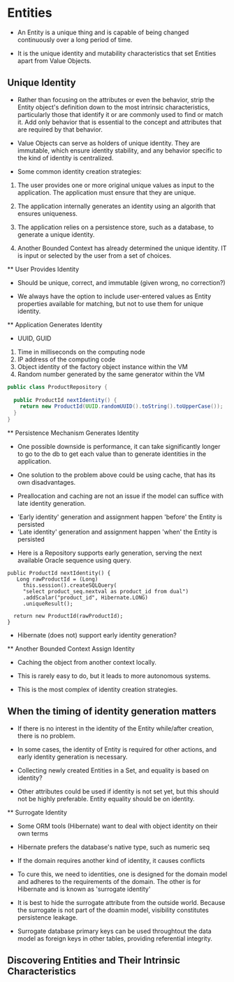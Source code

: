 # Entities

- An Entity is a unique thing and is capable of being changed continuously over
  a long period of time.

- It is the unique identity and mutability characteristics that set Entities
  apart from Value Objects.

## Unique Identity

- Rather than focusing on the attributes or even the behavior, strip the Entity
  object's definition down to the most intrinsic characteristics, particularly
  those that identify it or are commonly used to find or match it. Add only
  behavior that is essential to the concept and attributes that are required by
  that behavior.

- Value Objects can serve as holders of unique identity. They are immutable,
  which ensure identity stability, and any behavior specific to the kind of
  identity is centralized.

* Some common identity creation strategies:

1. The user provides one or more original unique values as input to the
   application. The application must ensure that they are unique.

2. The application internally generates an identity using an algorith that
   ensures uniqueness.

3. The application relies on a persistence store, such as a database, to
   generate a unique identity.

4. Another Bounded Context has already determined the unique identity. IT is
   input or selected by the user from a set of choices.

** User Provides Identity

- Should be unique, correct, and immutable (given wrong, no correction?)

- We always have the option to include user-entered values as Entity properties
  available for matching, but not to use them for unique identity.

** Application Generates Identity

- UUID, GUID

1. Time in milliseconds on the computing node
2. IP address of the computing code
3. Object identity of the factory object instance within the VM
4. Random number generated by the same generator within the VM


```java
public class ProductRepository {
  
  public ProductId nextIdentity() {
    return new ProductId(UUID.randomUUID().toString().toUpperCase());
  }
}
```

** Persistence Mechanism Generates Identity

- One possible downside is performance, it can take significantly longer to go
  to the db to get each value than to generate identities in the application.

- One solution to the problem above could be using cache, that has its own disadvantages.

- Preallocation and caching are not an issue if the model can suffice with late
  identity generation.

* 'Early identity' generation and assignment happen 'before' the Entity is persisted
* 'Late identity' generation and assignment happen 'when' the Entity is persisted

- Here is a Repository supports early generation, serving the next available
  Oracle sequence using query.

```shell
public ProductId nextIdentity() {
   Long rawProductId = (Long)
     this.session().createSQLQuery(
     "select product_seq.nextval as product_id from dual")
     .addScalar("product_id", Hibernate.LONG)
     .uniqueResult();

  return new ProductId(rawProductId);
}
```

- Hibernate (does not) support early identity generation?

** Another Bounded Context Assign Identity

- Caching the object from another context locally.

- This is rarely easy to do, but it leads to more autonomous systems.

- This is the most complex of identity creation strategies.

## When the timing of identity generation matters

- If there is no interest in the identity of the Entity while/after creation,
  there is no problem.

- In some cases, the identity of Entity is required for other actions, and early
  identity generation is necessary.

- Collecting newly created Entities in a Set, and equality is based on identity?

- Other attributes could be used if identity is not set yet, but this should not
  be highly preferable. Entity equality should be on identity.

** Surrogate Identity

- Some ORM tools (Hibernate) want to deal with object identity on their own terms

- Hibernate prefers the database's native type, such as numeric seq

- If the domain requires another kind of identity, it causes conflicts

- To cure this, we need to identities, one is designed for the domain model and
  adheres to the requirements of the domain. The other is for Hibernate and is
  known as 'surrogate identity'

- It is best to hide the surrogate attribute from the outside world. Because the
  surrogate is not part of the doamin model, visibility constitutes persistence
  leakage.

- Surrogate database primary keys can be used throughtout the data model as
  foreign keys in other tables, providing referential integrity.

## Discovering Entities and Their Intrinsic Characteristics
